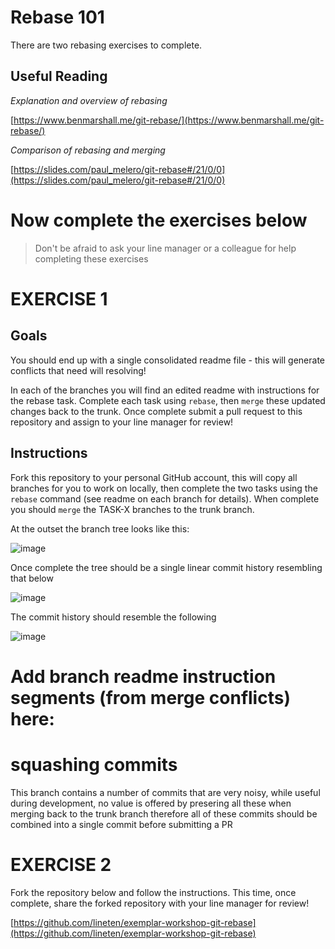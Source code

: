 # Rebase 101

There are two rebasing exercises to complete. 

## Useful Reading

_Explanation and overview of rebasing_

[https://www.benmarshall.me/git-rebase/](https://www.benmarshall.me/git-rebase/)

_Comparison of rebasing and merging_

[https://slides.com/paul_melero/git-rebase#/21/0/0](https://slides.com/paul_melero/git-rebase#/21/0/0)

# Now complete the exercises below

> Don't be afraid to ask your line manager or a colleague for help completing these exercises


# EXERCISE 1

## Goals

You should end up with a single consolidated readme file - this will generate conflicts that need will resolving! 

In each of the branches you will find an edited readme with instructions for the rebase task. Complete each task using `rebase`, then `merge` these updated changes back to the trunk. Once complete submit a pull request to this repository and assign to your line manager for review!

## Instructions

Fork this repository to your personal GitHub account, this will copy all branches for you to work on locally, then complete the two tasks using the `rebase` command (see readme on each branch for details). When complete you should `merge` the TASK-X branches to the trunk branch. 

At the outset the branch tree looks like this:

![image](https://user-images.githubusercontent.com/248916/114893202-63200500-9e05-11eb-878d-62a5f4977ce6.png)

Once complete the tree should be a single linear commit history resembling that below

![image](https://user-images.githubusercontent.com/248916/114893411-94003a00-9e05-11eb-961b-dc0a13156cad.png)

The commit history should resemble the following

![image](https://user-images.githubusercontent.com/248916/114893685-de81b680-9e05-11eb-9ed1-85c0370f5c14.png)

# Add branch readme instruction segments (from merge conflicts) here:

# squashing commits
This branch contains a number of commits that are very noisy, while useful during development, no value is offered by presering all these when merging back to the trunk branch therefore all of these commits should be combined into a single commit before submitting a PR

# EXERCISE 2

Fork the repository below and follow the instructions. This time, once complete, share the forked repository with your line manager for review!

[https://github.com/lineten/exemplar-workshop-git-rebase](https://github.com/lineten/exemplar-workshop-git-rebase)





